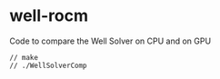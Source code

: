 # well-rocm
Code to compare the Well Solver on CPU and on GPU

```shell
// make
// ./WellSolverComp
